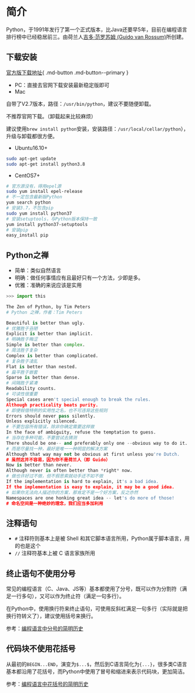 # 简介

Python，于1991年发行了第一个正式版本，比Java还要早5年，目前在编程语言排行榜中已经稳居前三。由荷兰人[吉多·范罗苏姆 (Guido van Rossum)](https://gvanrossum.github.io)所创建。

## 下载安装

[官方版下载地址](https://www.python.org/downloads/){ .md-button .md-button--primary }

- PC：直接去官网下载安装最新稳定版即可
- Mac

自带了V2.7版本，路径：`/usr/bin/python`，建议不要随便卸载。

不推荐官网下载。（卸载起来比较麻烦）

建议使用`brew install python`安装，安装路径：`/usr/local/cellar/python`），升级与卸载都很方便。

- Ubuntu16.10+

```bash
sudo apt-get update
sudo apt-get install python3.8
```

- CentOS7+

```bash
# 官方源没有，得用epel源
sudo yum install epel-release
# 不一定包含最新版Python
yum search python
# 安装3.7，不包含pip
sudo yum install python37
# 安装setuptools，与Python版本保持一致
yum install python37-setuptools
# 安装pip
easy_install pip
```

## Python之禅

- 简单：类似自然语言
- 明确：做任何事情应有且最好只有一个方法，少即是多。
- 优雅：准确的来说应该是实用

```Python
>>> import this

The Zen of Python, by Tim Peters
# Python 之禅，作者：Tim Peters

Beautiful is better than ugly.
# 优雅胜于丑陋
Explicit is better than implicit.
# 明确胜于晦涩
Simple is better than complex.
# 简洁胜于复杂
Complex is better than complicated.
# 复杂胜于凌乱
Flat is better than nested.
# 扁平胜于嵌套
Sparse is better than dense.
# 间隔胜于紧凑
Readability counts.
# 可读性很重要
Special cases aren't special enough to break the rules.
Although practicality beats purity.
# 即便假借特例的实用性之名，也不可违背这些规则
Errors should never pass silently.
Unless explicitly silenced.
# 不要包容所有错误，除非你确定需要这样做
In the face of ambiguity, refuse the temptation to guess.
# 当存在多种可能，不要尝试去猜测
There should be one-- and preferably only one --obvious way to do it.
# 而是尽量找一种，最好是唯一一种明显的解决方案
Although that way may not be obvious at first unless you're Dutch.
# 虽然这并不容易，因为你不是荷兰人（即 Guido）
Now is better than never.
Although never is often better than *right* now.
# 做也许好过不做，但不假思索就动手还不如不做
If the implementation is hard to explain, it's a bad idea.
If the implementation is easy to explain, it may be a good idea.
# 如果你无法向人描述你的方案，那肯定不是一个好方案，反之亦然
Namespaces are one honking great idea -- let's do more of those!
# 命名空间是一种绝妙的理念，我们应当多加利用
```

## 注释语句

- `#` 注释符则基本上是被 Shell 和其它脚本语言所用，Python属于脚本语言，用的也是这个
- `//` 注释符基本上被 C 语言家族所用

## 终止语句不使用分号

常见的编程语言（C、Java、JS等）基本都使用了分号，既可以作为分割符（满足一行多句），又可以作为终止符（满足一句多行）。

在Python中，使用换行符来终止语句，可使用反斜杠满足一句多行（实际就是把换行符转义了），建议使用括号来换行。

参考：[编程语言中分号的简明历史](https://mp.weixin.qq.com/s/VLJZjMp1OuMDwIiL4NH1_g)

## 代码块不使用花括号

从最初的`BEGIN...END`，演变为`$...$`，然后到C语言简化为`{...}`，很多类C语言基本都沿用了花括号，而Python中使用了冒号和缩进来表示代码块，更加简洁。

参考：[编程语言中花括号的简明历史](https://mp.weixin.qq.com/s/8-DgLMBfWSnR0j8Q83UzeQ)
